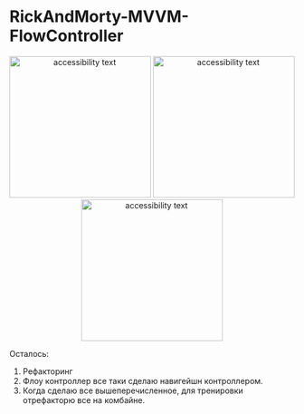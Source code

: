 # RickAndMorty-MVVM-FlowController
<p align="center">
  <img src="https://user-images.githubusercontent.com/108129792/241874818-875f7ac6-ad6d-4aae-a8d8-e34c4d097217.png" width="250" alt="accessibility text">
  <img src="https://user-images.githubusercontent.com/108129792/241874847-a6c94a83-2b68-423c-8a14-8b22d3b64dcc.png" width="250" alt="accessibility text">
  <img src="https://user-images.githubusercontent.com/108129792/241874864-4e3c3546-e11e-48e8-af53-c9178476dd9b.png" width="250" alt="accessibility text">
</p>

Осталось:

1. Рефакторинг
2. Флоу контроллер все таки сделаю навигейшн контроллером.
3. Когда сделаю все вышеперечисленное, для тренировки отрефакторю все на комбайне.
